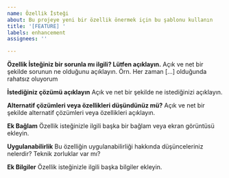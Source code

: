 ```yaml
---
name: Özellik İsteği
about: Bu projeye yeni bir özellik önermek için bu şablonu kullanın
title: '[FEATURE] '
labels: enhancement
assignees: ''

---
```


**Özellik İsteğiniz bir sorunla mı ilgili? Lütfen açıklayın.**
Açık ve net bir şekilde sorunun ne olduğunu açıklayın. Örn. Her zaman [...] olduğunda rahatsız oluyorum

**İstediğiniz çözümü açıklayın**
Açık ve net bir şekilde ne istediğinizi açıklayın.

**Alternatif çözümleri veya özellikleri düşündünüz mü?**
Açık ve net bir şekilde alternatif çözümleri veya özellikleri açıklayın.

**Ek Bağlam**
Özellik isteğinizle ilgili başka bir bağlam veya ekran görüntüsü ekleyin.

**Uygulanabilirlik**
Bu özelliğin uygulanabilirliği hakkında düşünceleriniz nelerdir? Teknik zorluklar var mı?

**Ek Bilgiler**
Özellik isteğinizle ilgili başka bilgiler ekleyin. 